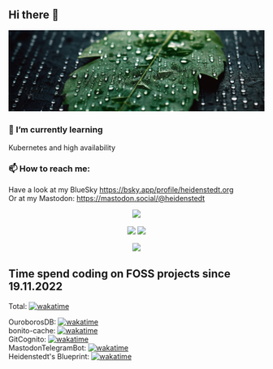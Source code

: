 ## Hi there 👋
<p align="center">
  <img src="miau_photo_of_an_rain_dropplet_out_of_matrix_code_falling_on_a__62f1893d-7ad4-471f-9d65-4f03a55c9dd1-1.png">
</p>

### 🌱 I’m currently learning
Kubernetes and high availability

### 📫 How to reach me:
Have a look at my BlueSky https://bsky.app/profile/heidenstedt.org   
Or at my Mastodon: https://mastodon.social/@heidenstedt  


<!--
- 🔭 I’m currently working on ...
 ...
- 👯 I’m looking to collaborate on ...
- 🤔 I’m looking for help with ...
- 💬 Ask me about ...
- 📫 How to reach me: ...
- 😄 Pronouns: ...
- ⚡ Fun fact: ...
-->

<p align="center">
  <img src="http://github-profile-summary-cards.vercel.app/api/cards/profile-details?username=i5heu&theme=github_dark">
</p>
<p align="center">
  <img src="http://github-profile-summary-cards.vercel.app/api/cards/most-commit-language?username=i5heu&theme=github_dark">
  <img src="http://github-profile-summary-cards.vercel.app/api/cards/stats?username=i5heu&theme=github_dark">
</p>

<p align="center">
  <img src="https://commit-streak.heidenstedt.org/generate?githubUser=i5heu&mode=dark&bonusDayEvery=3">
</p>

## Time spend coding on FOSS projects since 19.11.2022
Total: [![wakatime](https://wakatime.com/badge/user/5c9e80ad-4978-4730-9587-c758525cbd4e.svg)](https://wakatime.com/@5c9e80ad-4978-4730-9587-c758525cbd4e)

OuroborosDB: [![wakatime](https://wakatime.com/badge/user/5c9e80ad-4978-4730-9587-c758525cbd4e/project/595c107d-f405-4a0c-8c5d-de9b1256b767.svg)](https://github.com/i5heu/ouroboros-db)  
bonito-cache: [![wakatime](https://wakatime.com/badge/github/i5heu/bonito-cache.svg)](https://wakatime.com/badge/github/i5heu/bonito-cache)  
GitCognito: [![wakatime](https://wakatime.com/badge/github/i5heu/GitCognitio.svg)](https://wakatime.com/badge/github/i5heu/GitCognitio)  
MastodonTelegramBot: [![wakatime](https://wakatime.com/badge/user/5c9e80ad-4978-4730-9587-c758525cbd4e/project/018cc5a2-a66b-4401-a66e-55426823f8ed.svg)](https://wakatime.com/projects/MastodonTelegramBot)  
Heidenstedt's Blueprint: [![wakatime](https://wakatime.com/badge/user/5c9e80ad-4978-4730-9587-c758525cbd4e/project/018ceda5-a6b0-49f4-b765-3316cb60d6c9.svg)](https://wakatime.com/projects/Heidenstedt-Blueprint)
